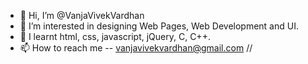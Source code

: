 - 👋 Hi, I’m @VanjaVivekVardhan
- 👀 I’m interested in designing Web Pages, Web Development and UI.
- 🌱 I learnt html, css, javascript, jQuery, C, C++.
- 📫 How to reach me -- vanjavivekvardhan@gmail.com // 

<!---
VanjaVivekVardhan/VanjaVivekVardhan is a ✨ special ✨ repository because its `README.md` (this file) appears on your GitHub profile.
You can click the Preview link to take a look at your changes.
--->
